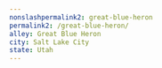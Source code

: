 ```yaml
---
﻿nonslashpermalink2: great-blue-heron
permalink2: /great-blue-heron/
alley: Great Blue Heron
city: Salt Lake City
state: Utah
---
```

